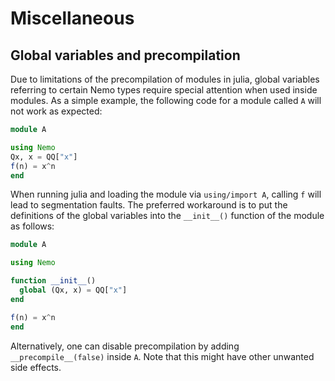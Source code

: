 # Miscellaneous

## Global variables and precompilation

Due to limitations of the precompilation of modules in julia, global variables
referring to certain Nemo types require special attention when used inside
modules. As a simple example, the following code for a module called `A` will
not work as expected:

```julia
module A

using Nemo
Qx, x = QQ["x"]
f(n) = x^n
end
```

When running julia and loading the module via `using/import A`, calling
`f` will lead to segmentation faults. The preferred workaround is to
put the definitions of the global variables into the `__init__()` function
of the module as follows:

```julia
module A

using Nemo

function __init__()
  global (Qx, x) = QQ["x"]
end

f(n) = x^n
end
```

Alternatively, one can disable precompilation by adding `__precompile__(false)` inside `A`.
Note that this might have other unwanted side effects.
